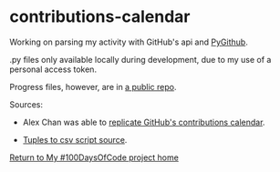 # contributions-calendar
Working on parsing my activity with GitHub's api and [PyGithub](https://pygithub.readthedocs.io/en/latest/github_objects/StatsCommitActivity.html).

.py files only available locally during development, due to my use of a personal access token.

Progress files, however, are in [a public repo](https://github.com/mUtterberg/contributions-calendar).

Sources:

* Alex Chan was able to [replicate GitHub's contributions calendar](https://github.com/alexwlchan/contributions-graph).

* [Tuples to csv script source](https://gist.github.com/agoops/dd3ec3821438b695f7c462877a0fbeb4).

[Return to My #100DaysOfCode project home](https://mutterberg.github.io/)
